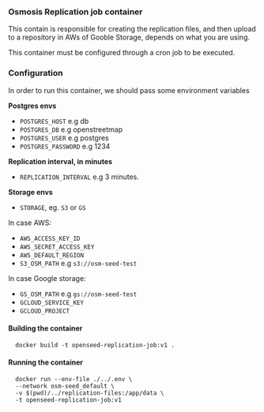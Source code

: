### Osmosis Replication job container

This contain is responsible for creating the replication files, and then upload to a repository in AWs of Gooble Storage, depends on what you are using.

This container must be configured through a cron job to be executed.

### Configuration

In order to run this container, we should pass some environment variables

**Postgres envs**

- `POSTGRES_HOST` e.g db
- `POSTGRES_DB` e.g openstreetmap
- `POSTGRES_USER` e.g postgres
- `POSTGRES_PASSWORD`  e.g 1234

**Replication interval, in minutes**

- `REPLICATION_INTERVAL` e.g 3 minutes.

**Storage envs**

- `STORAGE`, eg. `S3` or `GS`

In case AWS:

- `AWS_ACCESS_KEY_ID`
- `AWS_SECRET_ACCESS_KEY`
- `AWS_DEFAULT_REGION`
- `S3_OSM_PATH` e.g `s3://osm-seed-test`

In case Google storage:

- `GS_OSM_PATH` e.g `gs://osm-seed-test`
- `GCLOUD_SERVICE_KEY`
- `GCLOUD_PROJECT`

#### Building the container

```
  docker build -t openseed-replication-job:v1 .
```

#### Running the container

```
  docker run --env-file ./../.env \
  --network osm-seed_default \
  -v $(pwd)/../replication-files:/app/data \
  -t openseed-replication-job:v1
```
